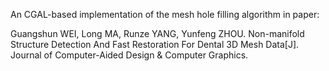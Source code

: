 An CGAL-based implementation of the mesh hole filling algorithm in paper:

Guangshun WEI, Long MA, Runze YANG, Yunfeng ZHOU. Non-manifold Structure Detection And Fast Restoration For Dental 3D Mesh Data[J]. Journal of Computer-Aided Design & Computer Graphics.